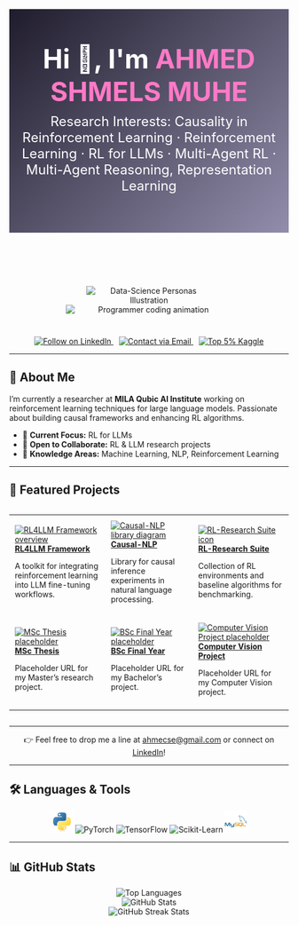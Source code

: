 <header>
  <!-- ====== Custom Banner ====== -->
  <section align="center" style="background: linear-gradient(135deg, #1f1c2c, #928dab); padding: 60px 0; color: #fff;">
    <h1 style="font-size: 3rem; margin: 0;">Hi 👋, I'm <span style="color: #ff79c6;">AHMED SHMELS MUHE</span></h1>
    <p style="font-size: 1.5rem; margin: 10px 0;">
  Research Interests: Causality in Reinforcement Learning · Reinforcement Learning · RL for LLMs · Multi-Agent RL · Multi-Agent Reasoning, Representation Learning
</p>

  </section>
</header>

<main>
  <!-- ====== Header & GIF ====== -->
  <div align="center" style="display: flex; align-items: center; justify-content: space-around; padding: 40px 0; flex-wrap: wrap;">
    <img src="https://www.arangodb.com/wp-content/uploads/2022/04/Data-Science-Personas-icons.png" alt="Data-Science Personas Illustration" style="max-width: 45%; height: auto;" />
    <img alt="Programmer coding animation" width="300" src="https://cdn.dribbble.com/users/1162077/screenshots/3848914/programmer.gif" />
  </div>

  <!-- ====== Connect & Follow ====== -->
  <section align="center">
    <a href="https://www.linkedin.com/in/ahmecse/" target="_blank" rel="noopener noreferrer">
      <img src="https://img.shields.io/badge/LinkedIn-Follow-blue?style=for-the-badge&logo=linkedin" alt="Follow on LinkedIn" />
    </a>
    <a href="mailto:ahmecse@gmail.com" target="_blank" rel="noopener noreferrer" style="margin-left: 10px;">
      <img src="https://img.shields.io/badge/Email-Contact-green?style=for-the-badge&logo=gmail" alt="Contact via Email" />
    </a>
    <a href="https://www.kaggle.com/ahmecse" target="_blank" rel="noopener noreferrer" style="margin-left: 10px;">
      <img src="https://img.shields.io/badge/Kaggle-Top%205%25-brightgreen?style=for-the-badge&logo=kaggle" alt="Top 5% Kaggle" />
    </a>
  </section>

  <hr />

  <!-- ====== About Me ====== -->
  <section>
    <h2>🔎 About Me</h2>
    <p>I’m currently a researcher at <strong>MILA Qubic AI Institute</strong> working on reinforcement learning techniques for large language models. Passionate about building causal frameworks and enhancing RL algorithms.</p>
    <ul>
      <li>🔭 <strong>Current Focus:</strong> RL for LLMs</li>
      <li>👯 <strong>Open to Collaborate:</strong> RL &amp; LLM research projects</li>
      <li>💬 <strong>Knowledge Areas:</strong> Machine Learning, NLP, Reinforcement Learning</li>
    </ul>
  </section>

  <hr />

  <!-- ====== Featured Projects ====== -->
  <section>
    <h2>🚀 Featured Projects</h2>
    <div style="overflow-x:auto;">
      <table>
        <tr>
          <td class="project-card">
            <a href="https://github.com/ahmecse/RL4LLM" target="_blank" rel="noopener noreferrer">
              <img src="https://raw.githubusercontent.com/ahmecse/RL4LLM/main/docs/overview.png" alt="RL4LLM Framework overview" width="100" />
              <br /><strong>RL4LLM Framework</strong>
            </a>
            <p>A toolkit for integrating reinforcement learning into LLM fine-tuning workflows.</p>
          </td>
          <td class="project-card">
            <a href="https://github.com/ahmecse/causal-nlp" target="_blank" rel="noopener noreferrer">
              <img src="https://raw.githubusercontent.com/ahmecse/causal-nlp/master/assets/diagram.png" alt="Causal-NLP library diagram" width="100" />
              <br /><strong>Causal-NLP</strong>
            </a>
            <p>Library for causal inference experiments in natural language processing.</p>
          </td>
          <td class="project-card">
            <a href="https://github.com/ahmecse/rl-research" target="_blank" rel="noopener noreferrer">
              <img src="https://raw.githubusercontent.com/ahmecse/rl-research/main/assets/rl.png" alt="RL-Research Suite icon" width="100" />
              <br /><strong>RL-Research Suite</strong>
            </a>
            <p>Collection of RL environments and baseline algorithms for benchmarking.</p>
          </td>
        </tr>
        <tr>
          <td class="project-card">
            <a href="#" target="_blank" rel="noopener noreferrer">
              <img src="https://via.placeholder.com/100?text=MSc+Project" alt="MSc Thesis placeholder" width="100" />
              <br /><strong>MSc Thesis</strong>
            </a>
            <p>Placeholder URL for my Master’s research project.</p>
          </td>
          <td class="project-card">
            <a href="#" target="_blank" rel="noopener noreferrer">
              <img src="https://via.placeholder.com/100?text=BSc+Project" alt="BSc Final Year placeholder" width="100" />
              <br /><strong>BSc Final Year</strong>
            </a>
            <p>Placeholder URL for my Bachelor’s project.</p>
          </td>
          <td class="project-card">
            <a href="#" target="_blank" rel="noopener noreferrer">
              <img src="https://via.placeholder.com/100?text=CV+Project" alt="Computer Vision Project placeholder" width="100" />
              <br /><strong>Computer Vision Project</strong>
            </a>
            <p>Placeholder URL for my Computer Vision project.</p>
          </td>
        </tr>
      </table>
    </div>
  </section>

  <hr />

  <!-- ====== Call to Action ====== -->
  <section align="center">
    <p>👉 Feel free to drop me a line at <a href="mailto:ahmecse@gmail.com">ahmecse@gmail.com</a> or connect on <a href="https://linkedin.com/in/ahmecse" target="_blank" rel="noopener noreferrer">LinkedIn</a>!</p>
  </section>

  <hr />

  <!-- ====== Skills ====== -->
  <section>
    <h2>🛠️ Languages &amp; Tools</h2>
    <p align="center">
      <img src="https://raw.githubusercontent.com/devicons/devicon/master/icons/python/python-original.svg" alt="Python" width="40" height="40" />
      <img src="https://www.vectorlogo.zone/logos/pytorch/pytorch-icon.svg" alt="PyTorch" width="40" height="40" />
      <img src="https://www.vectorlogo.zone/logos/tensorflow/tensorflow-icon.svg" alt="TensorFlow" width="40" height="40" />
      <img src="https://upload.wikimedia.org/wikipedia/commons/0/05/Scikit_learn_logo_small.svg" alt="Scikit-Learn" width="40" height="40" />
      <img src="https://raw.githubusercontent.com/devicons/devicon/master/icons/mysql/mysql-original-wordmark.svg" alt="MySQL" width="40" height="40" />
    </p>
  </section>

  <hr />

  <!-- ====== GitHub Stats ====== -->
  <section>
    <h2>📊 GitHub Stats</h2>
    <p align="center">
      <img src="https://github-readme-stats.vercel.app/api/top-langs?username=ahmecse&show_icons=true&locale=en&layout=compact" alt="Top Languages" />
      <br />
      <img src="https://github-readme-stats.vercel.app/api?username=ahmecse&show_icons=true&locale=en" alt="GitHub Stats" />
      <br />
      <img src="https://github-readme-streak-stats.herokuapp.com/?user=ahmecse" alt="GitHub Streak Stats" />
    </p>
  </section>
</main>

<footer>
  <!-- ====== Responsive CSS & Hover ====== -->
  <style>
    @media (max-width: 600px) {
      div[align="center"] { flex-direction: column; }
      div[align="center"] img { max-width: 80%; margin-bottom: 20px; }
    }
    .project-card { transition: transform 0.2s, box-shadow 0.2s; padding: 10px; }
    .project-card:hover { transform: scale(1.05); box-shadow: 0 4px 8px rgba(0,0,0,0.2); }
  </style>
</footer>
